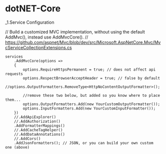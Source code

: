 # dotNET-Core

_1.Service Configuration

// Build a customized MVC implementation, without using the default AddMvc(), instead use AddMvcCore().
    // https://github.com/aspnet/Mvc/blob/dev/src/Microsoft.AspNetCore.Mvc/MvcServiceCollectionExtensions.cs

    services
        .AddMvcCore(options =>
        {
            options.RequireHttpsPermanent = true; // does not affect api requests
            options.RespectBrowserAcceptHeader = true; // false by default
            //options.OutputFormatters.RemoveType<HttpNoContentOutputFormatter>();

            //remove these two below, but added so you know where to place them...
            options.OutputFormatters.Add(new YourCustomOutputFormatter()); 
            options.InputFormatters.Add(new YourCustomInputFormatter());
        })
        //.AddApiExplorer()
        //.AddAuthorization()
        .AddFormatterMappings()
        //.AddCacheTagHelper()
        //.AddDataAnnotations()
        //.AddCors()
        .AddJsonFormatters(); // JSON, or you can build your own custom one (above)
